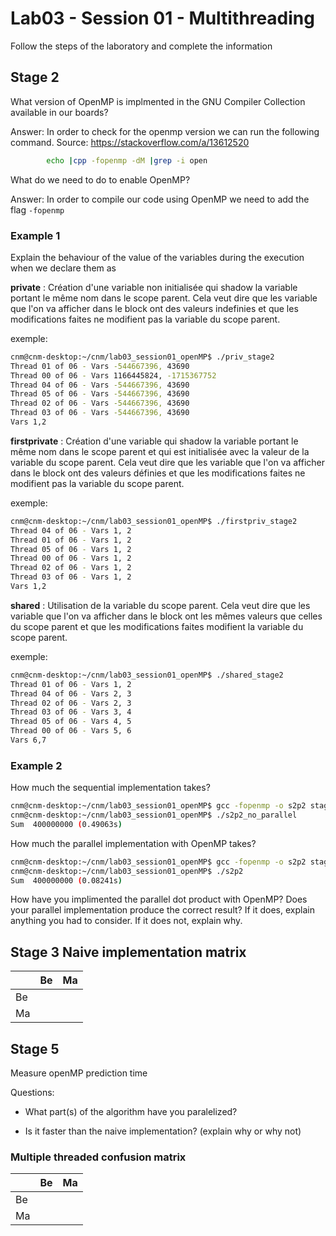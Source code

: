 # Lab03 - Session 01 - Multithreading

Follow the steps of the laboratory and complete the information

## Stage 2

What version of OpenMP is implmented in the GNU Compiler Collection available in our boards?

Answer: In order to check for the openmp version we can run the following command.
        Source: https://stackoverflow.com/a/13612520
```bash
        echo |cpp -fopenmp -dM |grep -i open
```

What do we need to do to enable OpenMP?

Answer: In order to compile our code using OpenMP we need to add the flag `-fopenmp` 

### Example 1

Explain the behaviour of the value of the variables during the execution when we declare them as

**private** : Création d'une variable non initialisée qui shadow la variable portant le même nom dans le scope parent. Cela veut dire que les variable que l'on va afficher dans le block ont des valeurs indefinies et que les modifications faites ne modifient pas la variable du scope parent.

exemple:

```bash
cnm@cnm-desktop:~/cnm/lab03_session01_openMP$ ./priv_stage2 
Thread 01 of 06 - Vars -544667396, 43690
Thread 00 of 06 - Vars 1166445824, -1715367752
Thread 04 of 06 - Vars -544667396, 43690
Thread 05 of 06 - Vars -544667396, 43690
Thread 02 of 06 - Vars -544667396, 43690
Thread 03 of 06 - Vars -544667396, 43690
Vars 1,2
```

**firstprivate** : Création d'une variable qui shadow la variable portant le même nom dans le scope parent et qui est initialisée avec la valeur de la variable du scope parent. Cela veut dire que les variable que l'on va afficher dans le block ont des valeurs définies et que les modifications faites ne modifient pas la variable du scope parent.

exemple:

```bash
cnm@cnm-desktop:~/cnm/lab03_session01_openMP$ ./firstpriv_stage2 
Thread 04 of 06 - Vars 1, 2
Thread 01 of 06 - Vars 1, 2
Thread 05 of 06 - Vars 1, 2
Thread 00 of 06 - Vars 1, 2
Thread 02 of 06 - Vars 1, 2
Thread 03 of 06 - Vars 1, 2
Vars 1,2
```

**shared** : Utilisation de la variable du scope parent.
Cela veut dire que les variable que l'on va afficher dans le block ont les mêmes valeurs que celles du scope parent et que les modifications faites modifient la variable du scope parent.

exemple:

```bash
cnm@cnm-desktop:~/cnm/lab03_session01_openMP$ ./shared_stage2
Thread 01 of 06 - Vars 1, 2
Thread 04 of 06 - Vars 2, 3
Thread 02 of 06 - Vars 2, 3
Thread 03 of 06 - Vars 3, 4
Thread 05 of 06 - Vars 4, 5
Thread 00 of 06 - Vars 5, 6
Vars 6,7
```


### Example 2

How much the sequential implementation takes?
```bash 
cnm@cnm-desktop:~/cnm/lab03_session01_openMP$ gcc -fopenmp -o s2p2 stage2_part2.c
cnm@cnm-desktop:~/cnm/lab03_session01_openMP$ ./s2p2_no_parallel 
Sum  400000000 (0.49063s)
```


How much the parallel implementation with OpenMP takes?
```bash
cnm@cnm-desktop:~/cnm/lab03_session01_openMP$ gcc -fopenmp -o s2p2 stage2_part2.c 
cnm@cnm-desktop:~/cnm/lab03_session01_openMP$ ./s2p2 
Sum  400000000 (0.08241s)
```


How have you implimented the parallel dot product with OpenMP?
Does your parallel implementation produce the correct result?
If it does, explain anything you had to consider.
If it does not, explain why.

## Stage 3 Naive implementation matrix

|    | Be | Ma |
|----|----|----|
| Be |    |    |
| Ma |    |    |

## Stage 5

Measure openMP prediction time

Questions:

* What part(s) of the algorithm have you paralelized?

* Is it faster than the naive implementation? (explain why or why not)

### Multiple threaded confusion matrix


|    | Be | Ma |
|----|----|----|
| Be |    |    |
| Ma |    |    |

